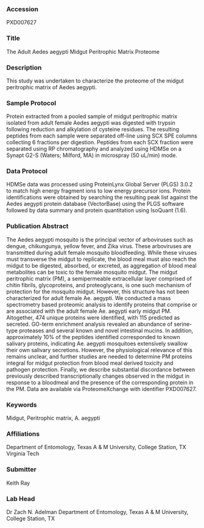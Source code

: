 ### Accession
PXD007627

### Title
The Adult Aedes aegypti Midgut Peritrophic Matrix Proteome

### Description
This study was undertaken to characterize the proteome of the midgut peritrophic matrix of Aedes aegypti.

### Sample Protocol
Protein extracted from a pooled sample of midgut peritrophic matrix isolated from adult female Aedes aegypti was digested with trypsin following reduction and alkylation of cysteine residues. The resulting peptides from each sample were separated off-line using SCX SPE columns collecting 6 fractions per digestion. Peptides from each SCX fraction were separated using RP chromatography and analyzed using HDMSe on a Synapt G2-S (Waters; Milford, MA) in microspray (50 uL/min) mode.

### Data Protocol
HDMSe data was processed using ProteinLynx Global Server (PLGS) 3.0.2 to match high energy fragment ions to low energy precursor ions. Protein identifications were obtained by searching the resulting peak list against the Aedes aegypti protein database (VectorBase) using the PLGS software followed by data summary and protein quantitation using IsoQuant (1.6).

### Publication Abstract
The Aedes aegypti mosquito is the principal vector of arboviruses such as dengue, chikungunya, yellow fever, and Zika virus. These arboviruses are transmitted during adult female mosquito bloodfeeding. While these viruses must transverse the midgut to replicate, the blood meal must also reach the midgut to be digested, absorbed, or excreted, as aggregation of blood meal metabolites can be toxic to the female mosquito midgut. The midgut peritrophic matrix (PM), a semipermeable extracellular layer comprised of chitin fibrils, glycoproteins, and proteoglycans, is one such mechanism of protection for the mosquito midgut. However, this structure has not been characterized for adult female Ae. aegypti. We conducted a mass spectrometry based proteomic analysis to identify proteins that comprise or are associated with the adult female Ae. aegypti early midgut PM. Altogether, 474 unique proteins were identified, with 115 predicted as secreted. GO-term enrichment analysis revealed an abundance of serine-type proteases and several known and novel intestinal mucins. In addition, approximately 10% of the peptides identified corresponded to known salivary proteins, indicating Ae. aegypti mosquitoes extensively swallow their own salivary secretions. However, the physiological relevance of this remains unclear, and further studies are needed to determine PM proteins integral for midgut protection from blood meal derived toxicity and pathogen protection. Finally, we describe substantial discordance between previously described transcriptionally changes observed in the midgut in response to a bloodmeal and the presence of the corresponding protein in the PM. Data are available via ProteomeXchange with identifier PXD007627.

### Keywords
Midgut, Peritrophic matrix, A. aegypti

### Affiliations
Department of Entomology, Texas A & M University, College Station, TX
Virginia Tech

### Submitter
Keith Ray

### Lab Head
Dr Zach N. Adelman
Department of Entomology, Texas A & M University, College Station, TX


